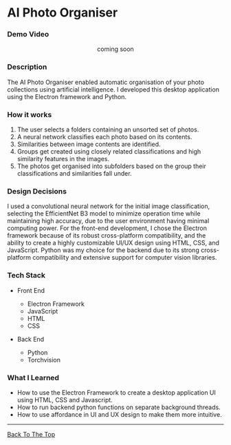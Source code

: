 # AI Photo Organiser


### Demo Video
<p align="center">
coming soon
</p>


### Description
The AI Photo Organiser enabled automatic organisation of your photo collections using artificial intelligence. I developed this desktop application using the Electron framework and Python.

### How it works
1. The user selects a folders containing an unsorted set of photos.
2. A neural network classifies each photo based on its contents.
3. Similarities between image contents are identified.
4. Groups get created using closely related classifications and high similarity features in the images.
5. The photos get organised into subfolders based on the group their classifications and similarities fall under.

### Design Decisions
I used a convolutional neural network for the initial image classification, selecting the EfficientNet B3 model to minimize operation time while maintaining high accuracy, due to the user environment having minimal computing power.
For the front-end development, I chose the Electron framework because of its robust cross-platform compatibility, and the ability to create a highly customizable UI/UX design using HTML, CSS, and JavaScript.
Python was my choice for the backend due to its strong cross-platform compatibility and extensive support for computer vision libraries.

### Tech Stack

- Front End
  - Electron Framework
  - JavaScript
  - HTML
  - CSS
  

- Back End
  - Python
  - Torchvision
  
### What I Learned
- How to use the Electron Framework to create a desktop application UI using HTML, CSS and Javascript.
- How to run backend python functions on separate background threads.
- How to use affordance in UI and UX design to make them more intuitive.



---

[Back To The Top](#ai-photo-organiser)
